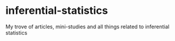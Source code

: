 # inferential-statistics
My trove of articles, mini-studies and all things related to inferential statistics
